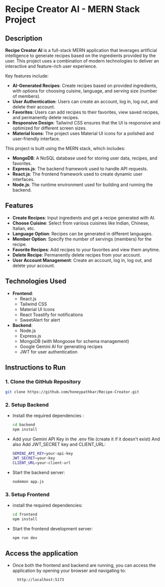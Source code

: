 # Recipe Creator AI - MERN Stack Project

## Description

**Recipe Creator AI** is a full-stack MERN application that leverages artificial intelligence to generate recipes based on the ingredients provided by the user. This project uses a combination of modern technologies to deliver an interactive and feature-rich user experience.

Key features include:

- **AI-Generated Recipes**: Create recipes based on provided ingredients, with options for choosing cuisine, language, and serving size (number of members).
- **User Authentication**: Users can create an account, log in, log out, and delete their account.
- **Favorites**: Users can add recipes to their favorites, view saved recipes, and permanently delete recipes.
- **Responsive Design**: Tailwind CSS ensures that the UI is responsive and optimized for different screen sizes.
- **Material Icons**: The project uses Material UI icons for a polished and user-friendly interface.

This project is built using the MERN stack, which includes:

- **MongoDB**: A NoSQL database used for storing user data, recipes, and favorites.
- **Express.js**: The backend framework used to handle API requests.
- **React.js**: The frontend framework used to create dynamic user interfaces.
- **Node.js**: The runtime environment used for building and running the backend.

## Features

- **Create Recipes**: Input ingredients and get a recipe generated with AI.
- **Choose Cuisine**: Select from various cuisines like Indian, Chinese, Italian, etc.
- **Language Option**: Recipes can be generated in different languages.
- **Member Option**: Specify the number of servings (members) for the recipe.
- **Favorite Recipes**: Add recipes to your favorites and view them anytime.
- **Delete Recipe**: Permanently delete recipes from your account.
- **User Account Management**: Create an account, log in, log out, and delete your account.

## Technologies Used

- **Frontend**:
  - React.js
  - Tailwind CSS
  - Material UI Icons
  - React Toastify for notifications
  - SweetAlert for alert
- **Backend**:
  - Node.js
  - Express.js
  - MongoDB (with Mongoose for schema management)
  - Google Gemini AI for generating recipes
  - JWT for user authentication

## Instructions to Run

### 1. Clone the GitHub Repository

```bash
git clone https://github.com/honeypathkar/Recipe-Creator.git
```

### 2. Setup Backend

- Install the required dependencies :

  ```bash
  cd backend
  npm install
  ```

- Add your Gemini API Key in the .env file (create it if it doesn't exist) And also Add JWT_SECRET key and CLIENT_URL:
  ```bash
  GEMINI_API_KEY=your-api-key
  JWT_SECRET=your-key
  CLIENT_URL=your-client-url
  ```
- Start the backend server:
  ```bash
  nodemon app.js
  ```

### 3. Setup Frontend

- install the required dependencies:
  ```bash
  cd frontend
  npm install
  ```
- Start the frontend development server:
  ```bash
  npm run dev
  ```

## Access the application

- Once both the frontend and backend are running, you can access the application by opening your browser and navigating to:
  ```bash
    http://localhost:5173
  ```
